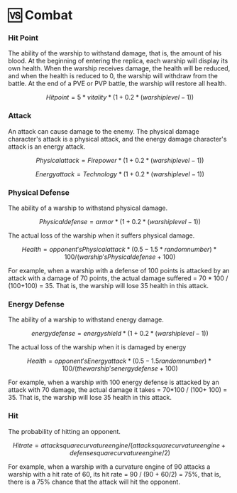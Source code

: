 # 🆚 Combat

### Hit Point

The ability of the warship to withstand damage, that is, the amount of his blood. At the beginning of entering the replica, each warship will display its own health. When the warship receives damage, the health will be reduced, and when the health is reduced to 0, the warship will withdraw from the battle. At the end of a PVE or PVP battle, the warship will restore all health.

$$
Hit point = 5 * vitality * (1+0.2* (warship level-1))
$$

### Attack

An attack can cause damage to the enemy. The physical damage character's attack is a physical attack, and the energy damage character's attack is an energy attack.

$$
Physical attack = Firepower* (1+0.2* (warship level-1))
$$

$$
Energy attack = Technology * (1+0.2* (warship level-1))
$$

### Physical Defense

The ability of a warship to withstand physical damage.

$$
Physical defense = armor * (1+ 0.2* (warship level-1))
$$

The actual loss of the warship when it suffers physical damage.

$$
Health = opponent's Physical attack * (0.5-1.5 * random number) * 100 / (warship's Physical defense + 100)
$$

For example, when a warship with a defense of 100 points is attacked by an attack with a damage of 70 points, the actual damage suffered = 70 \* 100 / (100+100) = 35. That is, the warship will lose 35 health in this attack.

### Energy Defense

The ability of a warship to withstand energy damage.

$$
energy defense = energy shield * (1+ 0.2* (warship level-1))
$$

The actual loss of the warship when it is damaged by energy

$$
Health = opponent's Energy attack * (0.5-1.5 random number) * 100 / (the warship's energy defense + 100)
$$

For example, when a warship with 100 energy defense is attacked by an attack with 70 damage, the actual damage it takes = 70\*100 / (100+ 100) = 35. That is, the warship will lose 35 health in this attack.

### Hit

The probability of hitting an opponent.

$$
Hit rate = attack square curvature engine / (attack square curvature engine + defense square curvature engine / 2)
$$

For example, when a warship with a curvature engine of 90 attacks a warship with a hit rate of 60, its hit rate = 90 / (90 + 60/2) = 75%, that is, there is a 75% chance that the attack will hit the opponent.

